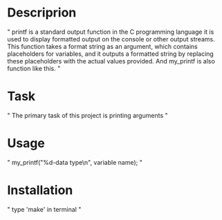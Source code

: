 # Descriprion
"
printf is a standard output function in the C programming language it is used to display formatted output on the console or other output streams. This function takes a format string as an argument, which contains placeholders for variables, and it outputs a formatted string by replacing these placeholders with the actual values provided. And my_printf is also function like this.
"
# Task
"
The primary task of this project is  printing arguments 
"
# Usage
"
my_printf("%d-data type\n", variable name);
"
# Installation
"
type 'make' in terminal
"